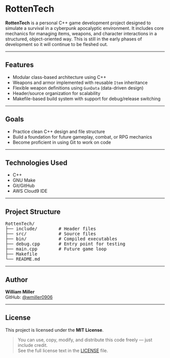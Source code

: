 # RottenTech

**RottenTech** is a personal C++ game development project designed to simulate a survival in a cyberpunk apocalyptic environment. It includes core mechanics for managing items, weapons, and character interactions in a structured, object-oriented way.
This is still in the early phases of development so it will continue to be fleshed out.

---

## Features

- Modular class-based architecture using C++
- Weapons and armor implemented with reusable `Item` inheritance
- Flexible weapon definitions using `GunData` (data-driven design)
- Header/source organization for scalability
- Makefile-based build system with support for debug/release switching

---

## Goals

- Practice clean C++ design and file structure
- Build a foundation for future gameplay, combat, or RPG mechanics
- Become proficient in using Git to work on code

---

## Technologies Used

- C++
- GNU Make
- Git/GitHub
- AWS Cloud9 IDE

---

## Project Structure

<pre>
RottenTech/
├── include/        # Header files
├── src/            # Source files
├── bin/            # Compiled executables
├── debug.cpp       # Entry point for testing
├── main.cpp        # Future game loop
├── Makefile
└── README.md
</pre>

---

## Author

**William Miller**  
GitHub: [@wmiller0906](https://github.com/wmiller0906)

---

## License

This project is licensed under the **MIT License**.

> You can use, copy, modify, and distribute this code freely — just include credit.  
> See the full license text in the [LICENSE](LICENSE) file.
